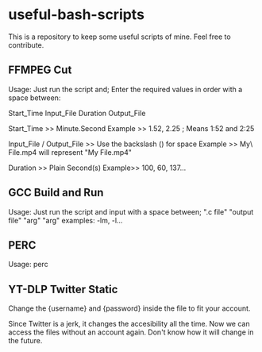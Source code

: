 # useful-bash-scripts

This is a repository to keep some useful scripts of mine. Feel free to contribute.


## FFMPEG Cut

Usage: Just run the script and;
Enter the required values in order with a space between:

Start_Time Input_File Duration Output_File

Start_Time >> Minute.Second
Example >> 1.52, 2.25 ; Means 1:52 and 2:25

Input_File / Output_File >> Use the backslash (\) for space
Example >> My\ File.mp4 will represent "My File.mp4"

Duration >> Plain Second(s)
Example>> 100, 60, 137...


## GCC Build and Run

Usage: Just run the script and input with a space between;
".c file" "output file" "arg"
"arg" examples: -lm, -l...


## PERC

Usage: perc <number> <percentage>


## YT-DLP Twitter Static
Change the {username} and {password} inside the file to fit your account.

Since Twitter is a jerk, it changes the accesibility all the time. Now we can access the files without an account again. Don't know how it will change in the future.



